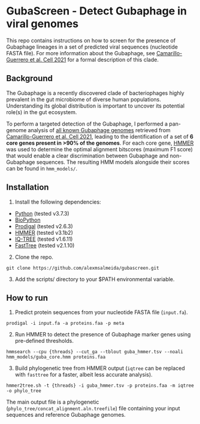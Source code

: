 # GubaScreen - Detect Gubaphage in viral genomes

This repo contains instructions on how to screen for the presence of Gubaphage lineages in a set of predicted viral sequences (nucleotide FASTA file). For more information about the Gubaphage, see [Camarillo-Guerrero et al. Cell 2021](https://www.sciencedirect.com/science/article/pii/S0092867421000726) for a formal description of this clade.

## Background

The Gubaphage is a recently discovered clade of bacteriophages highly prevalent in the gut microbiome of diverse human populations. Understanding its global distribution is important to uncover its potential role(s) in the gut ecosystem.

To perform a targeted detection of the Gubaphage, I performed a pan-genome analysis of [all known Gubaphage genomes](http://ftp.ebi.ac.uk/pub/databases/metagenomics/genome_sets/gut_phage_database/Gubaphage_genomes.fa) retrieved from [Camarillo-Guerrero et al. Cell 2021](https://www.sciencedirect.com/science/article/pii/S0092867421000726), leading to the identification of a set of <b>6 core genes present in >90% of the genomes</b>. For each core gene, [HMMER](http://hmmer.org/download.html) was used to determine the optimal alignment bitscores (maximum F1 score) that would enable a clear discrimination between Gubaphage and non-Gubaphage sequences. The resulting HMM models alongside their scores can be found in `hmm_models/`.

## Installation

1. Install the following dependencies:

* [Python](https://www.python.org/downloads/) (tested v3.7.3)
* [BioPython](https://biopython.org/wiki/Download)
* [Prodigal](https://github.com/hyattpd/Prodigal/wiki/installation) (tested v2.6.3)
* [HMMER](http://hmmer.org/download.html) (tested v3.1b2)
* [IQ-TREE](http://www.iqtree.org/) (tested v1.6.11)
* [FastTree](http://www.microbesonline.org/fasttree/) (tested v2.1.10)

2. Clone the repo.

```
git clone https://github.com/alexmsalmeida/gubascreen.git
```

3. Add the scripts/ directory to your $PATH environmental variable.

## How to run

1. Predict protein sequences from your nucleotide FASTA file (`input.fa`).

```
prodigal -i input.fa -a proteins.faa -p meta 
```

2. Run HMMER to detect the presence of Gubaphage marker genes using pre-defined thresholds.

```
hmmsearch --cpu {threads} --cut_ga --tblout guba_hmmer.tsv --noali hmm_models/guba_core.hmm proteins.faa
```

3. Build phylogenetic tree from HMMER output (`iqtree` can be replaced with `fasttree` for a faster, albeit less accurate analysis).

```
hmmer2tree.sh -t {threads} -i guba_hmmer.tsv -p proteins.faa -m iqtree -o phylo_tree
```

The main output file is a phylogenetic (`phylo_tree/concat_alignment.aln.treefile`) file containing your input sequences and reference Gubaphage genomes.
